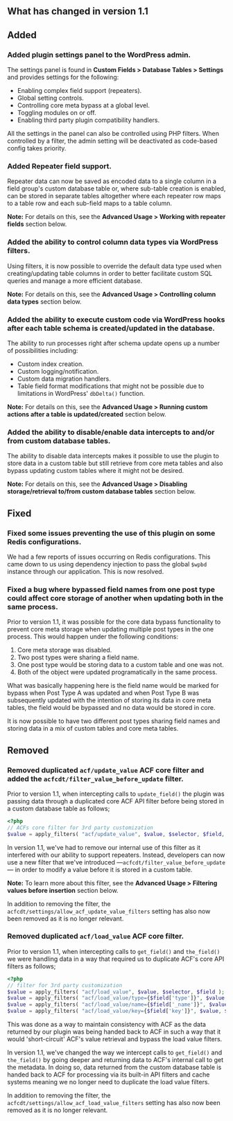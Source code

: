## What has changed in version 1.1

## Added

### Added plugin settings panel to the WordPress admin.

The settings panel is found in **Custom Fields > Database Tables > Settings** and provides settings for the following:

- Enabling complex field support (repeaters).
- Global setting controls.
- Controlling core meta bypass at a global level.
- Toggling modules on or off.
- Enabling third party plugin compatibility handlers.

All the settings in the panel can also be controlled using PHP filters. When controlled by a filter, the admin setting will be deactivated as code-based config takes priority. 

### Added Repeater field support.

Repeater data can now be saved as encoded data to a single column in a field group's custom database table or, where sub-table creation is enabled, can be stored in separate tables altogether where each repeater row maps to a table row and each sub-field maps to a table column.

**Note:** For details on this, see the **Advanced Usage > Working with repeater fields** section below.

### Added the ability to control column data types via WordPress filters.

Using filters, it is now possible to override the default data type used when creating/updating table columns in order to better facilitate custom SQL queries and manage a more efficient database. 

**Note:** For details on this, see the **Advanced Usage > Controlling column data types** section below.

### Added the ability to execute custom code via WordPress hooks after each table schema is created/updated in the database.

The ability to run processes right after schema update opens up a number of possibilities including:

- Custom index creation.
- Custom logging/notification.
- Custom data migration handlers.
- Table field format modifications that might not be possible due to limitations in WordPress' `dbDelta()` function.

**Note:** For details on this, see the **Advanced Usage > Running custom actions after a table is updated/created** section below.

### Added the ability to disable/enable data intercepts to and/or from custom database tables.

The ability to disable data intercepts makes it possible to use the plugin to store data in a custom table but still retrieve from core meta tables and also bypass updating custom tables where it might not be desired. 

**Note:** For details on this, see the **Advanced Usage > Disabling storage/retrieval to/from custom database tables** section below.

## Fixed

### Fixed some issues preventing the use of this plugin on some Redis configurations.

We had a few reports of issues occurring on Redis configurations. This came down to us using dependency injection to pass the global `$wpbd` instance through our application. This is now resolved.

### Fixed a bug where bypassed field names from one post type could affect core storage of another when updating both in the same process.

Prior to version 1.1, it was possible for the core data bypass functionality to prevent core meta storage when updating multiple post types in the one process. This would happen under the following conditions: 

1. Core meta storage was disabled.
2. Two post types were sharing a field name.
3. One post type would be storing data to a custom table and one was not.
4. Both of the object were updated programatically in the same process.

What was basically happening here is the field name would be marked for bypass when Post Type A was updated and when Post Type B was subsequently updated with the intention of storing its data in core meta tables, the field would be bypassed and no data would be stored in core.

It is now possible to have two different post types sharing field names and storing data in a mix of custom tables and core meta tables.

## Removed

### Removed duplicated `acf/update_value` ACF core filter and added the `acfcdt/filter_value_before_update` filter.

Prior to version 1.1, when intercepting calls to `update_field()` the plugin was passing data through a duplicated core ACF API filter before being stored in a custom database table as follows;

```php
<?php
// ACFs core filter for 3rd party customization
$value = apply_filters( "acf/update_value", $value, $selector, $field, $value );
```

In version 1.1, we've had to remove our internal use of this filter as it interfered with our ability to support repeaters. Instead, developers can now use a new filter that we've introduced —`acfcdt/filter_value_before_update` — in order to modify a value before it is stored in a custom table. 

**Note:** To learn more about this filter, see the **Advanced Usage > Filtering values before insertion** section below.

In addition to removing the filter, the `acfcdt/settings/allow_acf_update_value_filters` setting has also now been removed as it is no longer relevant.

### Removed duplicated `acf/load_value` ACF core filter.

Prior to version 1.1, when intercepting calls to `get_field()` and `the_field()` we were handling data in a way that required us to duplicate ACF's core API filters as follows;

```php
<?php
// filter for 3rd party customization
$value = apply_filters( "acf/load_value", $value, $selector, $field );
$value = apply_filters( "acf/load_value/type={$field['type']}", $value, $selector, $field );
$value = apply_filters( "acf/load_value/name={$field['_name']}", $value, $selector, $field );
$value = apply_filters( "acf/load_value/key={$field['key']}", $value, $selector, $field );
```

This was done as a way to maintain consistency with ACF as the data returned by our plugin was being handed back to ACF in such a way that it would 'short-circuit' ACF's value retrieval and bypass the load value filters.

In version 1.1, we've changed the way we intercept calls to `get_field()` and `the_field()` by going deeper and returning data to ACF's internal call to get the metadata. In doing so, data returned from the custom database table is handed back to ACF for processing via its built-in API filters and cache systems meaning we no longer need to duplicate the load value filters. 

In addition to removing the filter, the `acfcdt/settings/allow_acf_load_value_filters` setting has also now been removed as it is no longer relevant.